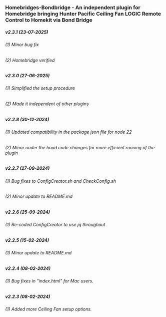 ### Homebridges-Bondbridge - An independent plugin for Homebridge bringing Hunter Pacific Ceiling Fan LOGIC Remote Control to Homekit via Bond Bridge

##### v2.3.1 (23-07-2025)
###### (1) Minor bug fix                 
###### (2) Homebridge verified

##### v2.3.0 (27-06-2025)
###### (1) Simplified the setup procedure
###### (2) Made it independent of other plugins

##### v2.2.8 (30-12-2024)
###### (1) Updated compatibility in the package json file for node 22
###### (2) Minor under the hood code changes for more efficient running of the plugin

##### v2.2.7 (27-09-2024)
###### (1) Bug fixes to ConfigCreator.sh and CheckConfig.sh
###### (2) Minor update to README.md

##### v2.2.6 (25-09-2024)
###### (1) Re-coded ConfigCreator to use jq throughout

##### v2.2.5 (15-02-2024)
###### (1) Minor update to README.md

##### v2.2.4 (08-02-2024)
###### (1) Bug fixes in "index.html" for Mac users.

##### v2.2.3 (08-02-2024)
###### (1) Added more Ceiling Fan setup options.
